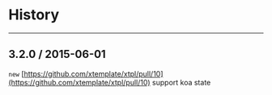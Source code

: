 # History
----

## 3.2.0 / 2015-06-01

`new` [https://github.com/xtemplate/xtpl/pull/10](https://github.com/xtemplate/xtpl/pull/10) support koa state